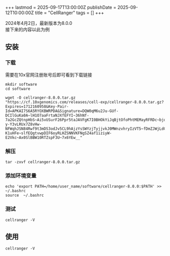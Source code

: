 +++
lastmod = 2025-09-17T13:00:00Z
publishDate = 2025-09-12T10:00:00Z
title = "CellRanger"
tags = []
+++

2024年4月2日，最新版本为8.0.0  
接下来的内容以此为例  

## 安装

### 下载

需要在10x官网注册账号后即可看到下载链接  

```
mkdir software
cd software
```

```
wget -O cellranger-8.0.0.tar.gz "https://cf.10xgenomics.com/releases/cell-exp/cellranger-8.0.0.tar.gz?Expires=1712160958&Key-Pair-Id=APKAI7S6A5RYOXBWRPDA&Signature=DQW0qM6u2Ju-GUf-DCIlGuKa0A~lH1O7aaFrtaNJXfEFYI~36hNf-7a2GcZQtnpHbS~Ai5vUSurF26Ppr5taJAVFgK7I0BHOkYiJqBjtOfoPhtMEMayRFRDc~bjqnicC1RLPPrBRVLPfRJe0F7RMd4Srgm7t3HhcMzT-y-Y3vLRUx7Z8vHw-NFWqhJSN84Rwf9t3mDS3odJv5CL9hAjzYsSWYzjTyjjvkJ0MWnzvhryIzVT5~fDmZJWjLdCKfU~DSt6c7cp-K1uHFe~slfEQgtvwpDIF6oyRLHZSNNVKFNgSZ4af1iziyW-E2Vkc~Ax0SlBBW10RTZspF3U~7x6YEw__"
```

### 解压

```
tar -zxvf cellranger-8.0.0.tar.gz
```

### 添加环境变量

```
echo 'export PATH=/home/user_name/software/cellranger-8.0.0:$PATH' >> ~/.bashrc
source  ~/.bashrc
```

### 测试

```
cellranger -V
```

## 使用

```
cellranger -V
```
